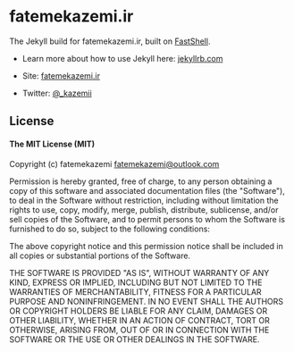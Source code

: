 # fatemekazemi.ir

The Jekyll build for fatemekazemi.ir, built on [FastShell](http://fatemekazemi.ir.github.io/fastshell/).

* Learn more about how to use Jekyll here:  [jekyllrb.com](http://jekyllrb.com)

* Site: [fatemekazemi.ir](http://fatemekazemi.ir)
* Twitter: [@_kazemii](https://twitter.com/_Kazemii)


## License

#### The MIT License (MIT)

Copyright (c) fatemekazemi <fatemekazemi@outlook.com>

Permission is hereby granted, free of charge, to any person obtaining a copy of
this software and associated documentation files (the "Software"), to deal in
the Software without restriction, including without limitation the rights to
use, copy, modify, merge, publish, distribute, sublicense, and/or sell copies
of the Software, and to permit persons to whom the Software is furnished to do
so, subject to the following conditions:

The above copyright notice and this permission notice shall be included in all
copies or substantial portions of the Software.

THE SOFTWARE IS PROVIDED "AS IS", WITHOUT WARRANTY OF ANY KIND, EXPRESS OR
IMPLIED, INCLUDING BUT NOT LIMITED TO THE WARRANTIES OF MERCHANTABILITY,
FITNESS FOR A PARTICULAR PURPOSE AND NONINFRINGEMENT. IN NO EVENT SHALL THE
AUTHORS OR COPYRIGHT HOLDERS BE LIABLE FOR ANY CLAIM, DAMAGES OR OTHER
LIABILITY, WHETHER IN AN ACTION OF CONTRACT, TORT OR OTHERWISE, ARISING FROM,
OUT OF OR IN CONNECTION WITH THE SOFTWARE OR THE USE OR OTHER DEALINGS IN THE
SOFTWARE.
